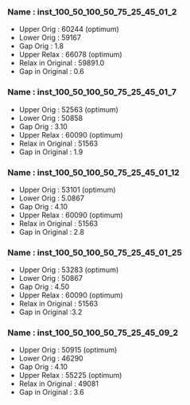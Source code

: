 ### Name : inst_100_50_100_50_75_25_45_01_2
- Upper Orig : 60244 (optimum)
- Lower Orig : 59167
- Gap Orig : 1.8
- Upper Relax : 66078 (optimum)
- Relax in Original : 59891.0
- Gap in Original : 0.6

### Name : inst_100_50_100_50_75_25_45_01_7
- Upper Orig : 52563 (optimum)
- Lower Orig : 50858
- Gap Orig : 3.10
- Upper Relax : 60090 (optimum)
- Relax in Original : 51563
- Gap in Original : 1.9

### Name : inst_100_50_100_50_75_25_45_01_12
- Upper Orig : 53101 (optimum)
- Lower Orig : 5.0867
- Gap Orig : 4.10
- Upper Relax : 60090 (optimum)
- Relax in Original : 51563
- Gap in Original : 2.8

### Name : inst_100_50_100_50_75_25_45_01_25
- Upper Orig : 53283 (optimum)
- Lower Orig : 50867
- Gap Orig : 4.50
- Upper Relax : 60090 (optimum)
- Relax in Original : 51563
- Gap in Original :3.2


### Name : inst_100_50_100_50_75_25_45_09_2
- Upper Orig : 50915 (optimum)
- Lower Orig : 46290
- Gap Orig : 4.10
- Upper Relax : 55225 (optimum)
- Relax in Original : 49081
- Gap in Original : 3.6

